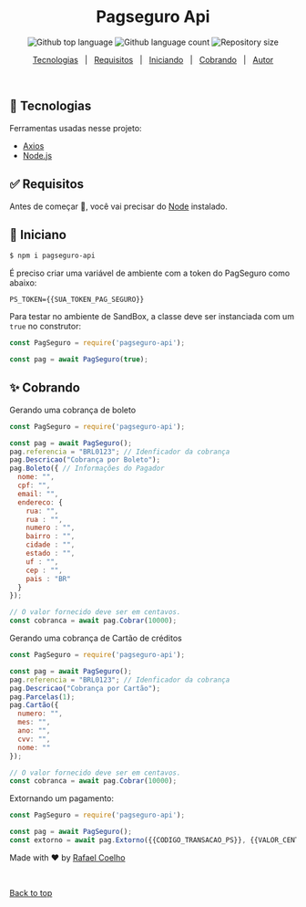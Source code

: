 <h1 align="center">Pagseguro Api</h1>

<p align="center">
  <img alt="Github top language" src="https://img.shields.io/github/languages/top/rafa-coelho/pagseguro-api?color=56BEB8">

  <img alt="Github language count" src="https://img.shields.io/github/languages/count/rafa-coelho/pagseguro-api?color=56BEB8">

  <img alt="Repository size" src="https://img.shields.io/github/repo-size/rafa-coelho/pagseguro-api?color=56BEB8">


</p>

<!-- Status -->

<!-- <h4 align="center"> 
	🚧  Pagseguro Api 🚀 Under construction...  🚧
</h4> 

<hr> -->

<p align="center">
  <a href="#rocket-tecnologias">Tecnologias</a> &#xa0; | &#xa0;
  <a href="#white_check_mark-requisitos">Requisitos</a> &#xa0; | &#xa0;
  <a href="#checkered_flag-iniciando">Iniciando</a> &#xa0; | &#xa0;
  <a href="#sparkles-cobrando">Cobrando</a> &#xa0; | &#xa0;
  <a href="https://github.com/rafa-coelho" target="_blank">Autor</a>
</p>

<br>

## :rocket: Tecnologias ##

Ferramentas usadas nesse projeto:

- [Axios](https://github.com/axios/axios)
- [Node.js](https://nodejs.org/en/)


## :white_check_mark: Requisitos ##

Antes de começar :checkered_flag:, você vai precisar do [Node](https://nodejs.org/en/) instalado.


## :checkered_flag: Iniciano ##

```bash
$ npm i pagseguro-api
```

É preciso criar uma variável de ambiente com a token do PagSeguro como abaixo:

```
PS_TOKEN={{SUA_TOKEN_PAG_SEGURO}}
```

Para testar no ambiente de SandBox, a classe deve ser instanciada com um `true` no construtor:

```javascript
const PagSeguro = require('pagseguro-api');

const pag = await PagSeguro(true);
```

## :sparkles: Cobrando ##

Gerando uma cobrança de boleto

```javascript
const PagSeguro = require('pagseguro-api');

const pag = await PagSeguro();
pag.referencia = "BRL0123"; // Idenficador da cobrança
pag.Descricao("Cobrança por Boleto");
pag.Boleto({ // Informações do Pagador
  nome: "",
  cpf: "", 
  email: "", 
  endereco: {
    rua: "",
    rua : "",
    numero : "",
    bairro : "",
    cidade : "",
    estado : "",
    uf : "",
    cep : "",
    pais : "BR"
  }
});

// O valor fornecido deve ser em centavos.
const cobranca = await pag.Cobrar(10000); 
```

Gerando uma cobrança de Cartão de créditos

```javascript
const PagSeguro = require('pagseguro-api');

const pag = await PagSeguro();
pag.referencia = "BRL0123"; // Idenficador da cobrança
pag.Descricao("Cobrança por Cartão");
pag.Parcelas(1);
pag.Cartão({
  numero: "",
  mes: "",
  ano: "",
  cvv: "",
  nome: ""
});

// O valor fornecido deve ser em centavos.
const cobranca = await pag.Cobrar(10000); 

```

Extornando um pagamento:

```javascript
const PagSeguro = require('pagseguro-api');

const pag = await PagSeguro();
const extorno = await pag.Extorno({{CODIGO_TRANSACAO_PS}}, {{VALOR_CENTAVOS}});
```


Made with :heart: by <a href="https://github.com/rafa-coelho" target="_blank">Rafael Coelho</a>

&#xa0;

<a href="#top">Back to top</a>
